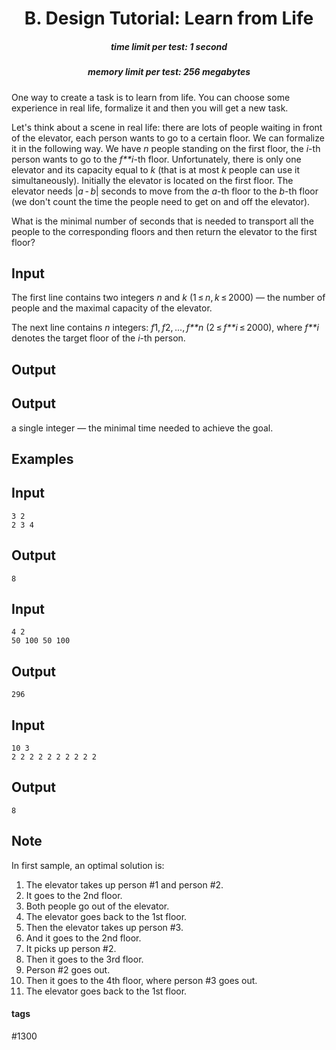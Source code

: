 <h1 style='text-align: center;'> B. Design Tutorial: Learn from Life</h1>

<h5 style='text-align: center;'>time limit per test: 1 second</h5>
<h5 style='text-align: center;'>memory limit per test: 256 megabytes</h5>

One way to create a task is to learn from life. You can choose some experience in real life, formalize it and then you will get a new task.

Let's think about a scene in real life: there are lots of people waiting in front of the elevator, each person wants to go to a certain floor. We can formalize it in the following way. We have *n* people standing on the first floor, the *i*-th person wants to go to the *f**i*-th floor. Unfortunately, there is only one elevator and its capacity equal to *k* (that is at most *k* people can use it simultaneously). Initially the elevator is located on the first floor. The elevator needs |*a* - *b*| seconds to move from the *a*-th floor to the *b*-th floor (we don't count the time the people need to get on and off the elevator).

What is the minimal number of seconds that is needed to transport all the people to the corresponding floors and then return the elevator to the first floor?

## Input

The first line contains two integers *n* and *k* (1 ≤ *n*, *k* ≤ 2000) — the number of people and the maximal capacity of the elevator.

The next line contains *n* integers: *f*1, *f*2, ..., *f**n* (2 ≤ *f**i* ≤ 2000), where *f**i* denotes the target floor of the *i*-th person.

## Output

## Output

 a single integer — the minimal time needed to achieve the goal.

## Examples

## Input


```
3 2  
2 3 4  

```
## Output


```
8  

```
## Input


```
4 2  
50 100 50 100  

```
## Output


```
296  

```
## Input


```
10 3  
2 2 2 2 2 2 2 2 2 2  

```
## Output


```
8  

```
## Note

In first sample, an optimal solution is: 

1. The elevator takes up person #1 and person #2.
2. It goes to the 2nd floor.
3. Both people go out of the elevator.
4. The elevator goes back to the 1st floor.
5. Then the elevator takes up person #3.
6. And it goes to the 2nd floor.
7. It picks up person #2.
8. Then it goes to the 3rd floor.
9. Person #2 goes out.
10. Then it goes to the 4th floor, where person #3 goes out.
11. The elevator goes back to the 1st floor.


#### tags 

#1300 